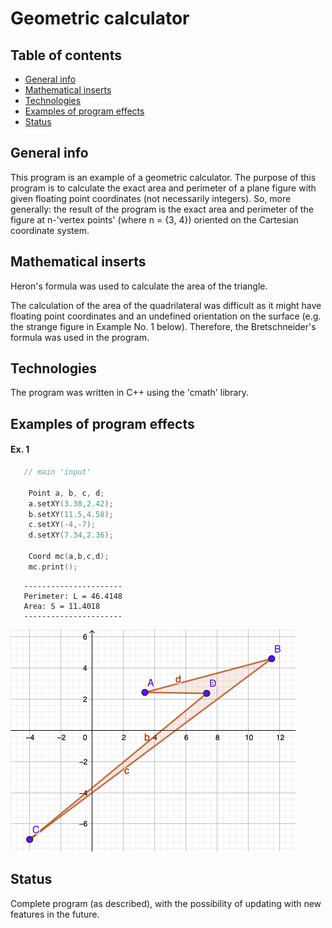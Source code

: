 # Geometric calculator

## Table of contents
* [General info](#general-info)
* [Mathematical inserts](#mathematical-inserts)
* [Technologies](#technologies)
* [Examples of program effects](#examples)
* [Status](#status)

## General info
This program is an example of a geometric calculator. 
The purpose of this program is to calculate the exact area and perimeter of a plane figure with given floating point coordinates (not necessarily integers). 
So, more generally: the result of the program is the exact area and perimeter of the figure at n-'vertex points' (where n = {3, 4}) oriented on the Cartesian coordinate system.

## Mathematical inserts
Heron's formula was used to calculate the area of the triangle.

The calculation of the area of the quadrilateral was difficult as it might have floating point coordinates and an undefined orientation on the surface (e.g. the strange figure in Example No. 1 below).
Therefore, the Bretschneider's formula was used in the program.

## Technologies
The program was written in C++ using the 'cmath' library.

## Examples of program effects

#### Ex. 1
```cpp
   // main 'input'
   
    Point a, b, c, d;
    a.setXY(3.38,2.42);
    b.setXY(11.5,4.58);
    c.setXY(-4,-7);
    d.setXY(7.34,2.36);

    Coord mc(a,b,c,d);
    mc.print();
```
```meanwhile
   ----------------------
   Perimeter: L = 46.4148
   Area: S = 11.4018
   ----------------------
```
![ex1](examples/ex1.png)

## Status
Complete program (as described), with the possibility of updating with new features in the future.
